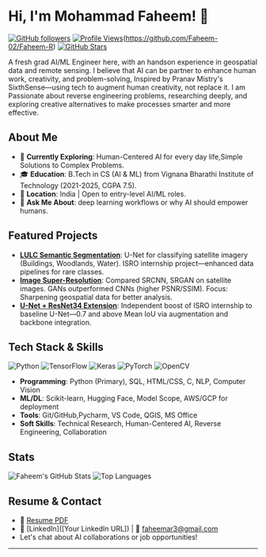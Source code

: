 
# Hi, I'm Mohammad Faheem! 👋

[![GitHub followers](https://img.shields.io/github/followers/Faheem-02?style=social)](https://github.com/Faheem-02?tab=followers) [![Profile Views](https://komarev.com/ghpvc/?username=Faheem-02&label=Views&color=blue)]()(https://github.com/Faheem-02/Faheem-R) [![GitHub Stars](https://img.shields.io/github/stars/Faheem-02?style=social)](https://github.com/Faheem-02?tab=repositories)

A fresh grad AI/ML Engineer here, with an handson experience in geospatial data and remote sensing. I believe that AI can be partner to enhance
human work, creativity, and problem-solving, Inspired by Pranav Mistry's SixthSense—using tech to augment human creativity, not replace it. I am Passionate about reverse engineering problems, researching deeply, and exploring creative alternatives to make processes smarter and more effective.

## About Me
- 🌱 **Currently Exploring**: Human-Centered AI for every day life,Simple Solutions to Complex Problems.
- 🎓 **Education**: B.Tech in CS (AI & ML) from Vignana Bharathi Institute of Technology (2021-2025, CGPA 7.5).
- 📍 **Location**:  India | Open to entry-level AI/ML roles.
- 💬 **Ask Me About**:  deep learning workflows or why AI should empower humans.

## Featured Projects
- **[LULC Semantic Segmentation](https://github.com/Faheem-02/LULC-Segmentation-U-Net-ResNet34)**: U-Net for classifying satellite imagery (Buildings, Woodlands, Water).  ISRO internship project—enhanced data pipelines for rare classes.
- **[Image Super-Resolution](https://github.com/Faheem-02/Image-Super-Resolution-Comparative)**: Compared SRCNN, SRGAN on satellite images. GANs outperformed CNNs (higher PSNR/SSIM). Focus: Sharpening geospatial data for better analysis.
- **[U-Net + ResNet34 Extension](https://github.com/Faheem-02/LULC-Extension-ResNet34)**: Independent boost of ISRO internship to baseline U-Net—0.7 and above Mean IoU via augmentation and backbone integration.

## Tech Stack & Skills
![Python](https://img.shields.io/badge/Python-Primary-blue?logo=python) ![TensorFlow](https://img.shields.io/badge/TensorFlow-FF6F00?logo=tensorflow&logoColor=white) ![Keras](https://img.shields.io/badge/Keras-D00000?logo=keras&logoColor=white) ![PyTorch](https://img.shields.io/badge/PyTorch-EE4C2C?logo=pytorch&logoColor=white) ![OpenCV](https://img.shields.io/badge/OpenCV-5C3EE8?logo=opencv&logoColor=white)

- **Programming**: Python (Primary), SQL, HTML/CSS, C, NLP, Computer Vision
- **ML/DL**: Scikit-learn, Hugging Face, Model Scope, AWS/GCP for deployment
- **Tools**: Git/GitHub,Pycharm, VS Code, QGIS, MS Office
- **Soft Skills**: Technical Research, Human-Centered AI, Reverse Engineering, Collaboration

## Stats
![Faheem's GitHub Stats](https://github-readme-stats.vercel.app/api?username=Faheem-02&theme=radical&show_icons=true&hide_border=true)
![Top Languages](https://github-readme-stats.vercel.app/api/top-langs/?username=Faheem-02&theme=radical&layout=compact&hide_border=true)


## Resume & Contact
- 📄 [Resume PDF](docs/Faheem_Resume.pdf)
- 🔗 [LinkedIn]([Your LinkedIn URL]) | 📧 faheemar3@gmail.com 
- Let's chat about AI collaborations or job opportunities!

---


